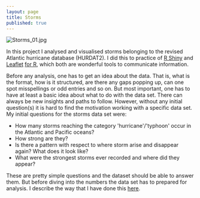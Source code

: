 ```yaml
---
layout: page
title: Storms
published: true
---
```

![Storms_01.jpg]({{site.baseurl}}/img/Storms_01.jpg)

In this project I analysed and visualised storms belonging to the revised Atlantic hurricane database (HURDAT2). I did this to practice of [R Shiny](https://shiny.rstudio.com/) and [Leaflet](http://leafletjs.com/) [for R](https://rstudio.github.io/leaflet/), which both are wonderful tools to communicate information.  

Before any analysis, one has to get an idea about the data. That is, what is the format, how is it structured, are there any gaps popping up, can one spot misspellings or odd entries and so on. But most important, one has to have at least a basic idea about what to do with the data set. There can always be new insights and paths to follow. However, without any initial question(s) it is hard to find the motivation working with a specific data set. My initial questions for the storms data set were:

- How many storms reaching the category 'hurricane'/'typhoon' occur in the Atlantic and Pacific oceans?
- How strong are they?
- Is there a pattern with respect to where storm arise and disappear again? What does it look like?
- What were the strongest storms ever recorded and where did they appear?

These are pretty simple questions and the dataset should be able to answer them. But before diving into the numbers the data set has to prepared for analysis. I describe the way that I have done this [here](DataPrep.md).
